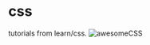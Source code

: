 # css
tutorials from learn/css.
![awesomeCSS](https://user-images.githubusercontent.com/54892387/119499539-28b56a80-bdaa-11eb-8d46-5fe75656070f.PNG)

